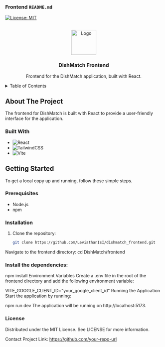 
### Frontend `README.md`

<!-- PROJECT SHIELDS -->
[![License: MIT](https://img.shields.io/badge/License-MIT-lightgrey.svg)](https://opensource.org/licenses/MIT)

<!-- PROJECT LOGO -->
<br />
<div align="center">
  <a href="https://github.com/your-repo-url">
    <img src="https://i.imgur.com/uSgxvre.png" alt="Logo" width="80" height="80">
  </a>

  <h3 align="center">DishMatch Frontend</h3>

  <p align="center">
    Frontend for the DishMatch application, built with React.
  </p>
</div>

<!-- TABLE OF CONTENTS -->
<details>
  <summary>Table of Contents</summary>
  <ol>
    <li>
      <a href="#about-the-project">About The Project</a>
      <ul>
        <li><a href="#built-with">Built With</a></li>
      </ul>
    </li>
    <li>
      <a href="#getting-started">Getting Started</a>
      <ul>
        <li><a href="#prerequisites">Prerequisites</a></li>
        <li><a href="#installation">Installation</a></li>
        <li><a href="#environment-variables">Environment Variables</a></li>
        <li><a href="#running-the-application">Running the Application</a></li>
      </ul>
    </li>
    <li><a href="#components">Components</a></li>
    <li><a href="#license">License</a></li>
    <li><a href="#contact">Contact</a></li>
    <li><a href="#acknowledgments">Acknowledgments</a></li>
  </ol>
</details>

<!-- ABOUT THE PROJECT -->
## About The Project

The frontend for DishMatch is built with React to provide a user-friendly interface for the application.

### Built With

- ![React](https://img.shields.io/badge/React-20232A?style=for-the-badge&logo=react&logoColor=61DAFB)
- ![TailwindCSS](https://img.shields.io/badge/TailwindCSS-06B6D4?style=for-the-badge&logo=tailwindcss&logoColor=white)
- ![Vite](https://img.shields.io/badge/Vite-646CFF?style=for-the-badge&logo=vite&logoColor=white)

<!-- GETTING STARTED -->
## Getting Started

To get a local copy up and running, follow these simple steps.

### Prerequisites

- Node.js
- npm

### Installation

1. Clone the repository:
   ```sh
   git clone https://github.com/LeviathanIsI/dishmatch_frontend.git

Navigate to the frontend directory:
cd DishMatch/frontend

### Install the dependencies:
npm install
Environment Variables
Create a .env file in the root of the frontend directory and add the following environment variable:

VITE_GOOGLE_CLIENT_ID="your_google_client_id"
Running the Application
Start the application by running:

npm run dev
The application will be running on http://localhost:5173.

### License
Distributed under the MIT License. See LICENSE for more information.

Contact
Project Link: https://github.com/your-repo-url
